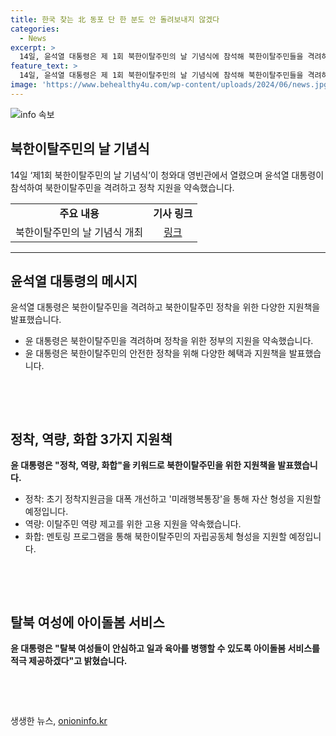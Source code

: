 ```yaml
---
title: 한국 찾는 北 동포 단 한 분도 안 돌려보내지 않겠다
categories:
  - News
excerpt: >
  14일, 윤석열 대통령은 제 1회 북한이탈주민의 날 기념식에 참석해 북한이탈주민들을 격려하고, 북한이탈주민 정착 지원을 약속했다. 그는 북한 정권의 인간답지 못한 행태를 비판하며, 정부의 탈북민 지원책을 발표했는데, 이는 북한인권을 개선하는 첫걸음이라고 강조했다. 이탈주민 역량 제고를 위한 고용 지원과 북한이탈주민의 채용을 확대하며 북한 동포들을 결코 외면하지 않을 것이라고 전제했다. 또한, 북한 동포의 자립공동체 형성을 위해 노력하고 통일 대한민국을 향한 발걸음을 멈추지 말라고 당부했다.
feature_text: >
  14일, 윤석열 대통령은 제 1회 북한이탈주민의 날 기념식에 참석해 북한이탈주민들을 격려하고, 북한이탈주민 정착 지원을 약속했다. 그는 북한 정권의 인간답지 못한 행태를 비판하며, 정부의 탈북민 지원책을 발표했는데, 이는 북한인권을 개선하는 첫걸음이라고 강조했다. 이탈주민 역량 제고를 위한 고용 지원과 북한이탈주민의 채용을 확대하며 북한 동포들을 결코 외면하지 않을 것이라고 전제했다. 또한, 북한 동포의 자립공동체 형성을 위해 노력하고 통일 대한민국을 향한 발걸음을 멈추지 말라고 당부했다.
image: 'https://www.behealthy4u.com/wp-content/uploads/2024/06/news.jpg'
---
```


<p><img src="https://www.behealthy4u.com/wp-content/uploads/2024/06/news.jpg" alt="info 속보" /></p>

<h2 data-ke-size="size26">북한이탈주민의 날 기념식</h2>

<p data-ke-size="size16">14일 ‘제1회 북한이탈주민의 날 기념식’이 청와대 영빈관에서 열렸으며 윤석열 대통령이 참석하여 북한이탈주민을 격려하고 정착 지원을 약속했습니다.</p>

<table>
  <tbody>
    <tr>
      <td style="text-align: center; height: 17px;"><b>주요 내용</b></td>
      <td style="text-align: center; height: 17px;"><b>기사 링크</b></td>
    </tr>
    <tr>
      <td style="text-align: center; height: 17px;">북한이탈주민의 날 기념식 개최</td>
      <td style="text-align: center; height: 17px;"><a href="https://www.examplelink.com">링크</a></td>
    </tr>
  </tbody>
</table>

<hr>

<h2 data-ke-size="size26">윤석열 대통령의 메시지</h2>

<p data-ke-size="size16">윤석열 대통령은 북한이탈주민을 격려하고 북한이탈주민 정착을 위한 다양한 지원책을 발표했습니다.</p>

<ul>
  <li>윤 대통령은 북한이탈주민을 격려하며 정착을 위한 정부의 지원을 약속했습니다.</li>
  <li>윤 대통령은 북한이탈주민의 안전한 정착을 위해 다양한 혜택과 지원책을 발표했습니다.</li>
</ul>

<p data-ke-size="size16">&nbsp;</p>

<p data-ke-size="size16">&nbsp;</p>

<h2 data-ke-size="size26">정착, 역량, 화합 3가지 지원책</h2>

<p data-ke-size="size16"><b>윤 대통령은 "정착, 역량, 화합"을 키워드로 북한이탈주민을 위한 지원책을 발표했습니다.</b></p>

<ul>
  <li>정착: 초기 정착지원금을 대폭 개선하고 '미래행복통장'을 통해 자산 형성을 지원할 예정입니다.</li>
  <li>역량: 이탈주민 역량 제고를 위한 고용 지원을 약속했습니다.</li>
  <li>화합: 멘토링 프로그램을 통해 북한이탈주민의 자립공동체 형성을 지원할 예정입니다.</li>
</ul>

<p data-ke-size="size16">&nbsp;</p>

<p data-ke-size="size16">&nbsp;</p>

<h2 data-ke-size="size26">탈북 여성에 아이돌봄 서비스</h2>

<p data-ke-size="size16"><b>윤 대통령은 "탈북 여성들이 안심하고 일과 육아를 병행할 수 있도록 아이돌봄 서비스를 적극 제공하겠다"고 밝혔습니다.</b></p>

<p data-ke-size="size16">&nbsp;</p>

<p data-ke-size="size16">&nbsp;</p>
생생한 뉴스, <a href="https://onioninfo.kr" rel="dofollow">onioninfo.kr</a>


